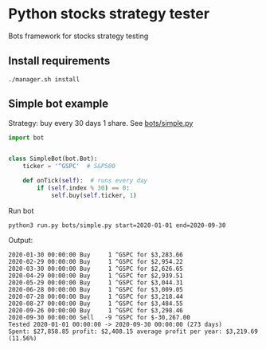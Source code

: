 # Python stocks strategy tester
Bots framework for stocks strategy testing 

## Install requirements

```shell
./manager.sh install
```

## Simple bot example
Strategy: buy every 30 days 1 share. See [bots/simple.py](bots/simple.py)   
```python
import bot


class SimpleBot(bot.Bot):
    ticker = '^GSPC'  # S&P500

    def onTick(self):  # runs every day
        if (self.index % 30) == 0:
            self.buy(self.ticker, 1)

```
Run bot
```shell
python3 run.py bots/simple.py start=2020-01-01 end=2020-09-30
```
Output:
```
2020-01-30 00:00:00 Buy     1 ^GSPC for $3,283.66
2020-02-29 00:00:00 Buy     1 ^GSPC for $2,954.22
2020-03-30 00:00:00 Buy     1 ^GSPC for $2,626.65
2020-04-29 00:00:00 Buy     1 ^GSPC for $2,939.51
2020-05-29 00:00:00 Buy     1 ^GSPC for $3,044.31
2020-06-28 00:00:00 Buy     1 ^GSPC for $3,009.05
2020-07-28 00:00:00 Buy     1 ^GSPC for $3,218.44
2020-08-27 00:00:00 Buy     1 ^GSPC for $3,484.55
2020-09-26 00:00:00 Buy     1 ^GSPC for $3,298.46
2020-09-30 00:00:00 Sell   -9 ^GSPC for $-30,267.00
Tested 2020-01-01 00:00:00 -> 2020-09-30 00:00:00 (273 days)
Spent: $27,858.85 profit: $2,408.15 average profit per year: $3,219.69 (11.56%)
```



